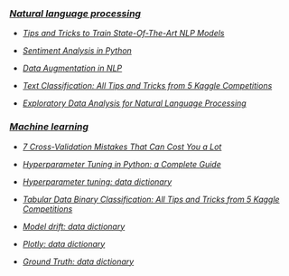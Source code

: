 ### *[Natural language processing]()*
- *[Tips and Tricks to Train State-Of-The-Art NLP Models](https://neptune.ai/blog/tips-to-train-nlp-models)*

- *[Sentiment Analysis in Python](https://neptune.ai/blog/sentiment-analysis-python-textblob-vs-vader-vs-flair)*

- *[Data Augmentation in NLP](https://neptune.ai/blog/data-augmentation-nlp)*

- *[Text Classification: All Tips and Tricks from 5 Kaggle Competitions](https://neptune.ai/blog/text-classification-tips-and-tricks-kaggle-competitions)*

- *[Exploratory Data Analysis for Natural Language Processing](https://neptune.ai/blog/exploratory-data-analysis-natural-language-processing-tools)*




### *[Machine learning]()*

- *[7 Cross-Validation Mistakes That Can Cost You a Lot](https://neptune.ai/blog/cross-validation-mistakes)*

- *[Hyperparameter Tuning in Python: a Complete Guide](https://neptune.ai/blog/hyperparameter-tuning-in-python-complete-guide)*

- *[Hyperparameter tuning: data dictionary](https://www.dominodatalab.com/data-science-dictionary/hyperparameter-tuning)*

- *[Tabular Data Binary Classification: All Tips and Tricks from 5 Kaggle Competitions](https://neptune.ai/blog/tabular-data-binary-classification-tips-and-tricks-from-5-kaggle-competitions)*

- *[Model drift: data dictionary](https://www.dominodatalab.com/data-science-dictionary/model-drift)*

- *[Plotly: data dictionary](https://www.dominodatalab.com/data-science-dictionary/plotly)*

- *[Ground Truth: data dictionary](https://www.dominodatalab.com/data-science-dictionary/ground-truth)*

